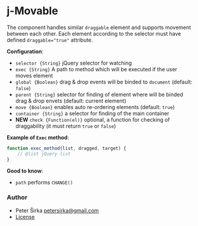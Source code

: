 # j-Movable

The component handles similar `draggable` element and supports movement between each other. Each element according to the selector must have defined `draggable="true"` attribute.

__Configuration__:

- `selector {String}` jQuery selector for watching
- `exec {String}` A path to method which will be executed if the user moves element
- `global {Boolean}` drag & drop events will be binded to `document` (default: `false`)
- `parent {String}` selector for finding of element where will be binded drag & drop envets (default: current element)
- `move {Boolean}` enables auto re-ordering elements (default: `true`)
- `container {String}` a selector for finding of the main container
- __NEW__ `check {Function(el)}` optional, a function for checking of draggability (it must return `true` or `false`)

__Example of `Exec` method__:

```javascript
function exec_method(list, dragged, target) {
	// @list jQuery list
}
```

__Good to know__:

- `path` performs `CHANGE()`

### Author

- Peter Širka <petersirka@gmail.com>
- [License](https://www.totaljs.com/license/)